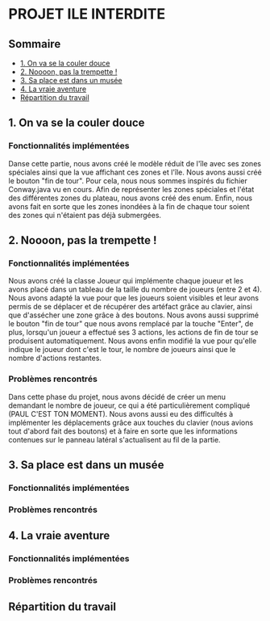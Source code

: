 PROJET ILE INTERDITE
========
## Sommaire
* [1. On va se la couler douce](#1.-On-va-se-la-couler-douce)
* [2. Noooon, pas la trempette !](#2.-Noooon,-pas-la-trempette-!)
* [3. Sa place est dans un musée](#3.-Sa-place-est-dans-un-musée)
* [4. La vraie aventure](#4.-La-vraie-aventure)
* [Répartition du travail](#Répartition-du-travail)

## 1. On va se la couler douce

### Fonctionnalités implémentées

Danse cette partie, nous avons créé le modèle réduit de l'île avec ses zones spéciales ainsi que la vue affichant ces zones et l'île. Nous avons aussi créé le bouton "fin de tour". Pour cela, nous nous sommes inspirés du fichier Conway.java vu en cours. Afin de représenter les zones spéciales et l'état des différentes zones du plateau, nous avons créé des enum. Enfin, nous avons fait en sorte que les zones inondées à la fin de chaque tour soient des zones qui n'étaient pas déjà submergées.

## 2. Noooon, pas la trempette !

### Fonctionnalités implémentées

Nous avons créé la classe Joueur qui implémente chaque joueur et les avons placé dans un tableau de la taille du nombre de joueurs (entre 2 et 4). Nous avons adapté la vue pour que les joueurs soient visibles et leur avons permis de se déplacer et de récupérer des artéfact grâce au clavier, ainsi que d'assécher une zone grâce à des boutons. Nous avons aussi supprimé le bouton "fin de tour" que nous avons remplacé par la touche "Enter", de plus, lorsqu'un joueur a effectué ses 3 actions, les actions de fin de tour se produisent automatiquement. Nous avons enfin modifié la vue pour qu'elle indique le joueur dont c'est le tour, le nombre de joueurs ainsi que le nombre d'actions restantes.

### Problèmes rencontrés

Dans cette phase du projet, nous avons décidé de créer un menu demandant le nombre de joueur, ce qui a été particulièrement compliqué (PAUL C'EST TON MOMENT). Nous avons aussi eu des difficultés à implémenter les déplacements grâce aux touches du clavier (nous avions tout d'abord fait des boutons) et à faire en sorte que les informations contenues sur le panneau latéral s'actualisent au fil de la partie.

## 3. Sa place est dans un musée

### Fonctionnalités implémentées

### Problèmes rencontrés

## 4. La vraie aventure

### Fonctionnalités implémentées

### Problèmes rencontrés

## Répartition du travail
